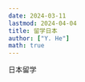 ```yaml
---
date: 2024-03-11
lastmod: 2024-04-04
title: 留学日本
author: ["Y. He"]
math: true
---
```


日本留学

<!--more-->

